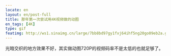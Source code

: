 ```yaml
---
locate: en
layout: en/post-full
title: 那年第一次尝试用4K视频做的动图
en_tags: [4K]
type: gif
featimg: http://ws1.sinaimg.cn/large/7bb8bd97gy1fxj64ihf5ng20go09eb2a.gif
---
```


光暗交织的地方效果不好，其实做动图720P的视频码率不是太低的也就足够了。